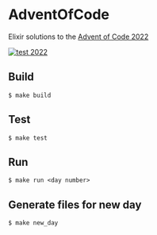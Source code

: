 # AdventOfCode

Elixir solutions to the [Advent of Code 2022](https://adventofcode.com/2022/)

[![test 2022](https://github.com/markthequark/aoc/actions/workflows/test.yml/badge.svg)](https://github.com/markthequark/aoc/actions/workflows/test.yml)

Build
---

    $ make build

Test
---

    $ make test

Run
---

    $ make run <day number>

Generate files for new day
---
    $ make new_day